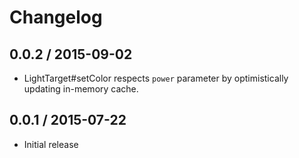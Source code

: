 # Changelog

## 0.0.2 / 2015-09-02

* LightTarget#setColor respects `power` parameter by optimistically updating in-memory cache.

## 0.0.1 / 2015-07-22

* Initial release
